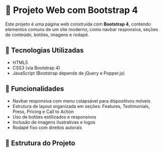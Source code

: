 # 📱 Projeto Web com Bootstrap 4

Este projeto é uma página web construída com **Bootstrap 4**, contendo elementos comuns de um site moderno, como navbar responsiva, seções de conteúdo, botões, imagens e rodapé.

## 🧩 Tecnologias Utilizadas

- HTML5
- CSS3 (via Bootstrap 4)
- JavaScript (Bootstrap depende de jQuery e Popper.js)

## 🚀 Funcionalidades

- Navbar responsiva com menu colapsável para dispositivos móveis
- Estrutura de layout organizada em seções: Features, Testimonials, Press, Pricing e Call to Action
- Uso de botões estilizados e responsivos
- Inclusão de imagens ilustrativas e logos
- Rodapé fixo com direitos autorais

## 📁 Estrutura do Projeto
